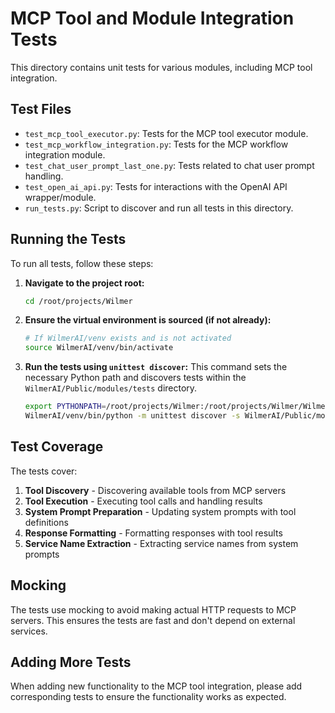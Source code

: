 # MCP Tool and Module Integration Tests

This directory contains unit tests for various modules, including MCP tool integration.

## Test Files

- `test_mcp_tool_executor.py`: Tests for the MCP tool executor module.
- `test_mcp_workflow_integration.py`: Tests for the MCP workflow integration module.
- `test_chat_user_prompt_last_one.py`: Tests related to chat user prompt handling.
- `test_open_ai_api.py`: Tests for interactions with the OpenAI API wrapper/module.
- `run_tests.py`: Script to discover and run all tests in this directory.

## Running the Tests

To run all tests, follow these steps:

1.  **Navigate to the project root:**
    ```bash
    cd /root/projects/Wilmer
    ```

2.  **Ensure the virtual environment is sourced (if not already):**
    ```bash
    # If WilmerAI/venv exists and is not activated
    source WilmerAI/venv/bin/activate 
    ```

3.  **Run the tests using `unittest discover`:**
    This command sets the necessary Python path and discovers tests within the `WilmerAI/Public/modules/tests` directory.
    ```bash
    export PYTHONPATH=/root/projects/Wilmer:/root/projects/Wilmer/WilmerAI:${PYTHONPATH} && \
    WilmerAI/venv/bin/python -m unittest discover -s WilmerAI/Public/modules/tests -p 'test_*.py'
    ```

## Test Coverage

The tests cover:

1. **Tool Discovery** - Discovering available tools from MCP servers
2. **Tool Execution** - Executing tool calls and handling results
3. **System Prompt Preparation** - Updating system prompts with tool definitions
4. **Response Formatting** - Formatting responses with tool results
5. **Service Name Extraction** - Extracting service names from system prompts

## Mocking

The tests use mocking to avoid making actual HTTP requests to MCP servers. This ensures the tests are fast and don't depend on external services.

## Adding More Tests

When adding new functionality to the MCP tool integration, please add corresponding tests to ensure the functionality works as expected. 